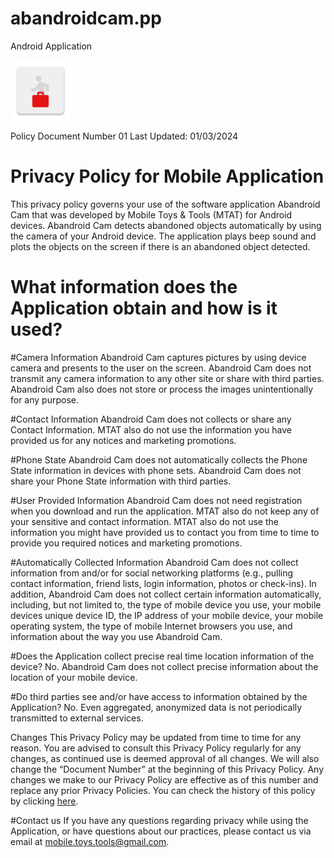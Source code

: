 # abandroidcam.pp
Android Application

![This is an image](ic_launcher.png)

Policy Document Number 01
Last Updated: 01/03/2024

# Privacy Policy for Mobile Application

This privacy policy governs your use of the software application Abandroid Cam that was developed by Mobile Toys & Tools (MTAT) for Android devices. Abandroid Cam detects abandoned objects automatically by using the camera of your Android device. The application plays beep sound and plots the objects on the screen if there is an abandoned object detected. 

# What information does the Application obtain and how is it used?

#Camera Information
Abandroid Cam captures pictures by using device camera and presents to the user on the screen. Abandroid Cam does not transmit any camera information to any other site or share with third parties. Abandroid Cam also does not store or process the images unintentionally for any purpose.

#Contact Information
Abandroid Cam does not collects or share any Contact Information.  MTAT also do not use the information you have provided us for any notices and marketing promotions.

#Phone State
Abandroid Cam does not automatically collects the Phone State information in devices with phone sets. Abandroid Cam does not share your Phone State information with third parties.

#User Provided Information
Abandroid Cam does not need registration when you download and run the application. MTAT also do not keep any of your sensitive and contact information. MTAT also do not use the information you might have provided us to contact you from time to time to provide you required notices and marketing promotions.

#Automatically Collected Information
Abandroid Cam does not collect information from and/or for social networking platforms (e.g., pulling contact information, friend lists, login information, photos or check-ins). In addition, Abandroid Cam does not collect certain information automatically, including, but not limited to, the type of mobile device you use, your mobile devices unique device ID, the IP address of your mobile device, your mobile operating system, the type of mobile Internet browsers you use, and information about the way you use Abandroid Cam.

#Does the Application collect precise real time location information of the device?
No. Abandroid Cam does not collect precise information about the location of your mobile device.

#Do third parties see and/or have access to information obtained by the Application?
No. Even aggregated, anonymized data is not periodically transmitted to external services.

Changes
This Privacy Policy may be updated from time to time for any reason. You are advised to consult this Privacy Policy regularly for any changes, as continued use is deemed approval of all changes. We will also change the “Document Number” at the beginning of this Privacy Policy. Any changes we make to our Privacy Policy are effective as of this number and replace any prior Privacy Policies. You can check the history of this policy by clicking [here](https://drive.google.com/drive/folders/12TLZBf6Y7g59wb6LmjXfheGmBPZI_ARk?usp=drive_link).

#Contact us
If you have any questions regarding privacy while using the Application, or have questions about our practices, please contact us via email at mobile.toys.tools@gmail.com.
